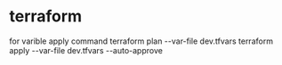 # terraform

for varible apply command
terraform plan --var-file dev.tfvars
terraform apply --var-file dev.tfvars --auto-approve
